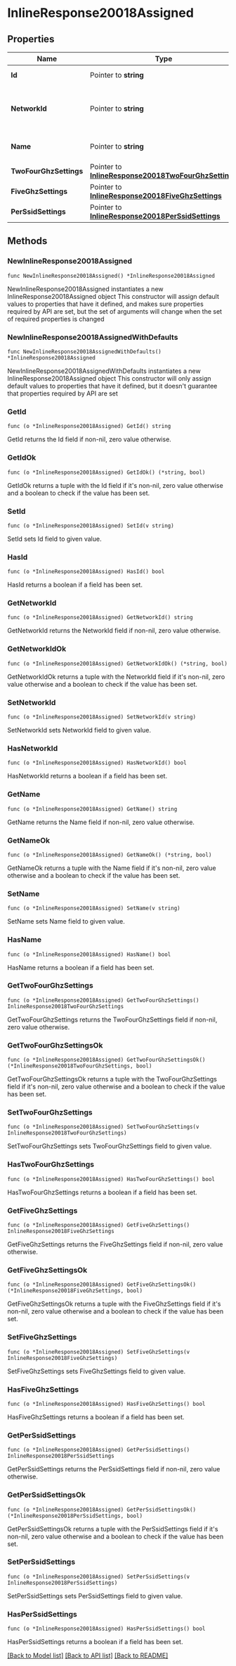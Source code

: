 # InlineResponse20018Assigned

## Properties

Name | Type | Description | Notes
------------ | ------------- | ------------- | -------------
**Id** | Pointer to **string** | ID of the RF Profile. | [optional] 
**NetworkId** | Pointer to **string** | ID of network this RF Profile belongs in. | [optional] 
**Name** | Pointer to **string** | The name of the profile. | [optional] 
**TwoFourGhzSettings** | Pointer to [**InlineResponse20018TwoFourGhzSettings**](InlineResponse20018TwoFourGhzSettings.md) |  | [optional] 
**FiveGhzSettings** | Pointer to [**InlineResponse20018FiveGhzSettings**](InlineResponse20018FiveGhzSettings.md) |  | [optional] 
**PerSsidSettings** | Pointer to [**InlineResponse20018PerSsidSettings**](InlineResponse20018PerSsidSettings.md) |  | [optional] 

## Methods

### NewInlineResponse20018Assigned

`func NewInlineResponse20018Assigned() *InlineResponse20018Assigned`

NewInlineResponse20018Assigned instantiates a new InlineResponse20018Assigned object
This constructor will assign default values to properties that have it defined,
and makes sure properties required by API are set, but the set of arguments
will change when the set of required properties is changed

### NewInlineResponse20018AssignedWithDefaults

`func NewInlineResponse20018AssignedWithDefaults() *InlineResponse20018Assigned`

NewInlineResponse20018AssignedWithDefaults instantiates a new InlineResponse20018Assigned object
This constructor will only assign default values to properties that have it defined,
but it doesn't guarantee that properties required by API are set

### GetId

`func (o *InlineResponse20018Assigned) GetId() string`

GetId returns the Id field if non-nil, zero value otherwise.

### GetIdOk

`func (o *InlineResponse20018Assigned) GetIdOk() (*string, bool)`

GetIdOk returns a tuple with the Id field if it's non-nil, zero value otherwise
and a boolean to check if the value has been set.

### SetId

`func (o *InlineResponse20018Assigned) SetId(v string)`

SetId sets Id field to given value.

### HasId

`func (o *InlineResponse20018Assigned) HasId() bool`

HasId returns a boolean if a field has been set.

### GetNetworkId

`func (o *InlineResponse20018Assigned) GetNetworkId() string`

GetNetworkId returns the NetworkId field if non-nil, zero value otherwise.

### GetNetworkIdOk

`func (o *InlineResponse20018Assigned) GetNetworkIdOk() (*string, bool)`

GetNetworkIdOk returns a tuple with the NetworkId field if it's non-nil, zero value otherwise
and a boolean to check if the value has been set.

### SetNetworkId

`func (o *InlineResponse20018Assigned) SetNetworkId(v string)`

SetNetworkId sets NetworkId field to given value.

### HasNetworkId

`func (o *InlineResponse20018Assigned) HasNetworkId() bool`

HasNetworkId returns a boolean if a field has been set.

### GetName

`func (o *InlineResponse20018Assigned) GetName() string`

GetName returns the Name field if non-nil, zero value otherwise.

### GetNameOk

`func (o *InlineResponse20018Assigned) GetNameOk() (*string, bool)`

GetNameOk returns a tuple with the Name field if it's non-nil, zero value otherwise
and a boolean to check if the value has been set.

### SetName

`func (o *InlineResponse20018Assigned) SetName(v string)`

SetName sets Name field to given value.

### HasName

`func (o *InlineResponse20018Assigned) HasName() bool`

HasName returns a boolean if a field has been set.

### GetTwoFourGhzSettings

`func (o *InlineResponse20018Assigned) GetTwoFourGhzSettings() InlineResponse20018TwoFourGhzSettings`

GetTwoFourGhzSettings returns the TwoFourGhzSettings field if non-nil, zero value otherwise.

### GetTwoFourGhzSettingsOk

`func (o *InlineResponse20018Assigned) GetTwoFourGhzSettingsOk() (*InlineResponse20018TwoFourGhzSettings, bool)`

GetTwoFourGhzSettingsOk returns a tuple with the TwoFourGhzSettings field if it's non-nil, zero value otherwise
and a boolean to check if the value has been set.

### SetTwoFourGhzSettings

`func (o *InlineResponse20018Assigned) SetTwoFourGhzSettings(v InlineResponse20018TwoFourGhzSettings)`

SetTwoFourGhzSettings sets TwoFourGhzSettings field to given value.

### HasTwoFourGhzSettings

`func (o *InlineResponse20018Assigned) HasTwoFourGhzSettings() bool`

HasTwoFourGhzSettings returns a boolean if a field has been set.

### GetFiveGhzSettings

`func (o *InlineResponse20018Assigned) GetFiveGhzSettings() InlineResponse20018FiveGhzSettings`

GetFiveGhzSettings returns the FiveGhzSettings field if non-nil, zero value otherwise.

### GetFiveGhzSettingsOk

`func (o *InlineResponse20018Assigned) GetFiveGhzSettingsOk() (*InlineResponse20018FiveGhzSettings, bool)`

GetFiveGhzSettingsOk returns a tuple with the FiveGhzSettings field if it's non-nil, zero value otherwise
and a boolean to check if the value has been set.

### SetFiveGhzSettings

`func (o *InlineResponse20018Assigned) SetFiveGhzSettings(v InlineResponse20018FiveGhzSettings)`

SetFiveGhzSettings sets FiveGhzSettings field to given value.

### HasFiveGhzSettings

`func (o *InlineResponse20018Assigned) HasFiveGhzSettings() bool`

HasFiveGhzSettings returns a boolean if a field has been set.

### GetPerSsidSettings

`func (o *InlineResponse20018Assigned) GetPerSsidSettings() InlineResponse20018PerSsidSettings`

GetPerSsidSettings returns the PerSsidSettings field if non-nil, zero value otherwise.

### GetPerSsidSettingsOk

`func (o *InlineResponse20018Assigned) GetPerSsidSettingsOk() (*InlineResponse20018PerSsidSettings, bool)`

GetPerSsidSettingsOk returns a tuple with the PerSsidSettings field if it's non-nil, zero value otherwise
and a boolean to check if the value has been set.

### SetPerSsidSettings

`func (o *InlineResponse20018Assigned) SetPerSsidSettings(v InlineResponse20018PerSsidSettings)`

SetPerSsidSettings sets PerSsidSettings field to given value.

### HasPerSsidSettings

`func (o *InlineResponse20018Assigned) HasPerSsidSettings() bool`

HasPerSsidSettings returns a boolean if a field has been set.


[[Back to Model list]](../README.md#documentation-for-models) [[Back to API list]](../README.md#documentation-for-api-endpoints) [[Back to README]](../README.md)


